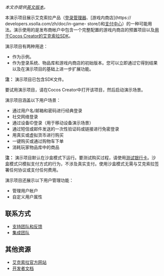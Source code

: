 *本文亦提供[英文版本](https://github.com/xsolla/commerce-cocos-sdk/blob/master/README-en.md)。*

本演示项目展示艾克索拉产品（[登录管理器](https://developers.xsolla.com/zh/doc/login/)、[游戏内商店](https://
developers.xsolla.com/zh/doc/in-game-
store/)和[支付中心](https://developers.xsolla.com/zh/doc/pay-station/)）的一种可能用法。演示使用的是发布商帐户中包含一个完整配置的游戏内商店的预置项目以及[用于Cocos 
Creator的艾克索拉SDK](https://github.com/xsolla/commerce-cocos-sdk/blob/master/extensions/xsolla-commerce-sdk/LICENSE.txt)。

演示项目有两种用途：
* 作为示例。
* 作为登录系统、物品库和游戏内商店的初始版本。您可以立即通过它得到结果以及在演示项目的基础上进一步扩展功能。

**注：** 演示项目已包含SDK文件。

要试用演示项目，请在Cocos Creator中打开该项目，然后启动演示场景。

演示项目涵盖以下用户场景：

* 通过用户名/邮箱和密码进行经典登录
* 社交网络登录
* 通过设备ID登录（用于移动设备演示场景）
* 通过短信或邮件发送的一次性验证码或链接进行免密登录
* 用真实或虚拟货币进行购买
* 一键购买或通过购物车下单
* 消耗玩家物品库中的商品

**注：** 演示项目默认在沙盒模式下运行。要测试购买过程，请使用[测试银行卡](https://developers.xsolla.com/zh/doc/pay-station/references/test-cards/)。沙盒模式只模拟支付方式的行为，不涉及真实支付。使用沙盒模式无需与艾克索拉签署任何协议或支付任何费用。

演示项目还展示以下用户管理功能：

* 管理用户帐户
* 自定义用户属性


## 联系方式

* [支持团队和反馈](https://xsolla.com/partner-support)
* [集成团队](mailto:integration@xsolla.com)


## 其他资源

* [艾克索拉官方网站](https://xsolla.com/)
* [开发者文档](https://developers.xsolla.com/zh/sdk/cocos/?utm_source=sdk&utm_medium=cocos-store)